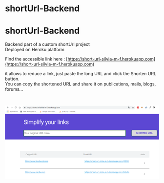 # shortUrl-Backend

# shortUrl-Backend

Backend part of a custom shortUrl project  
Deployed on Heroku platform   

Find the accessible link here : [https://short-url-silvia-m-f.herokuapp.com](https://short-url-silvia-m-f.herokuapp.com)   

it allows to reduce a link, just paste the long URL and click the Shorten URL button.    
You can copy the shortened URL and share it on publications, mails, blogs, forums...

</br> 

![](short_url.PNG)

